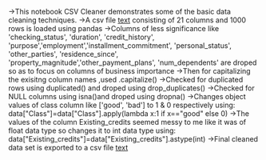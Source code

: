->This notebook CSV Cleaner demonstrates some of the basic data cleaning techniques.
->A csv file [text](credit_customers.csv) consisting of 21 columns and 1000 rows  is loaded using pandas
->Columns of less significance like 'checking_status', 'duration', 'credit_history', 'purpose','employment','installment_commitment', 'personal_status', 'other_parties', 
'residence_since', 'property_magnitude','other_payment_plans', 'num_dependents' are droped so as to focus on columns of business importance
->Then for capitalizing the exisitng column names ,used .capitalize()
->Checked for duplicated rows using duplicated() and droped using drop_duplicates()
->Checked for NULL columns using isna()and droped using dropna()
->Changes object values of class column like ['good', 'bad'] to 1 & 0 respectively using: data["Class"]=data["Class"].apply(lambda x:1 if x=="good" else 0)
->The values of the column Existing_credits seemed messy to me like it was of float data type so changes it to int data type using: data["Existing_credits"]=data["Existing_credits"].astype(int)
->Final cleaned data set is exported to a csv file [text](cleaned_credit_customers.csv)

